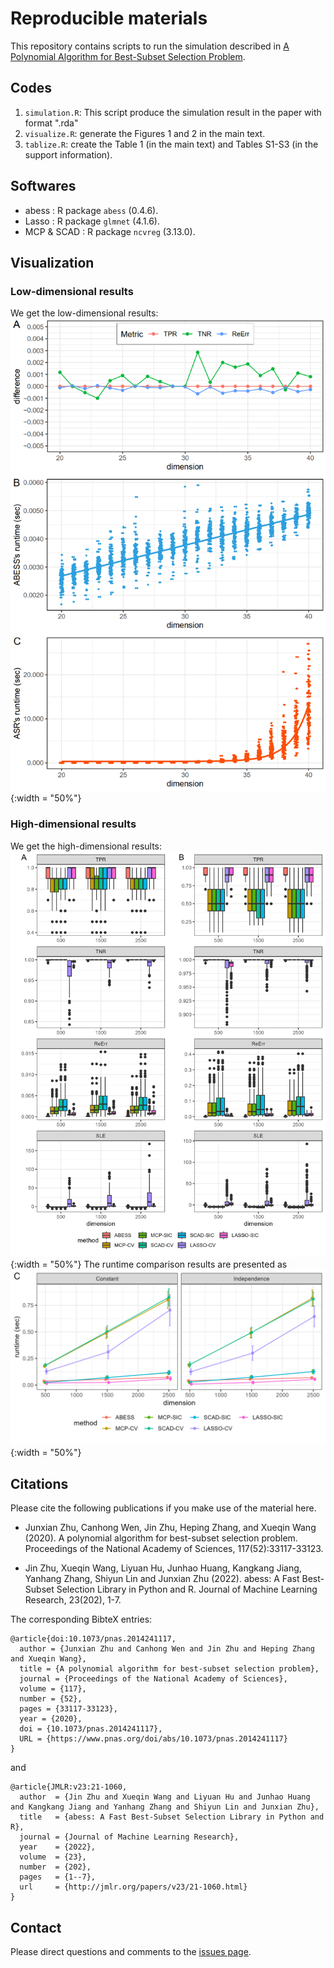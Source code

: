# Reproducible materials
This repository contains scripts to run the simulation described in [A Polynomial Algorithm for Best-Subset Selection Problem](https://www.pnas.org/doi/10.1073/pnas.2014241117). 

## Codes

1. `simulation.R`: This script produce the simulation result in the paper with format ".rda"
2. `visualize.R`: generate the Figures 1 and 2 in the main text.
3. `tablize.R`: create the Table 1 (in the main text) and Tables S1-S3 (in the support information).

## Softwares

* abess : R package `abess` (0.4.6).
* Lasso : R package `glmnet` (4.1.6).
* MCP & SCAD : R package `ncvreg` (3.13.0).

## Visualization
### Low-dimensional results
We get the low-dimensional results:
![](./image/runtime.png){:width = "50%"}

### High-dimensional results
We get the high-dimensional results:
![](./image/high_dimension_result_1.png){:width = "50%"}
The runtime comparison results are presented as
![](./image/high_dimension_result_2.png){:width = "50%"}

## Citations

Please cite the following publications if you make use of the material here.

- Junxian Zhu, Canhong Wen, Jin Zhu, Heping Zhang, and Xueqin Wang (2020). A polynomial algorithm for best-subset selection problem. Proceedings of the National Academy of Sciences, 117(52):33117-33123.

- Jin Zhu, Xueqin Wang, Liyuan Hu, Junhao Huang, Kangkang Jiang, Yanhang Zhang, Shiyun Lin and Junxian Zhu (2022). abess: A Fast Best-Subset Selection Library in Python and R. Journal of Machine Learning Research, 23(202), 1-7.

The corresponding BibteX entries:

```
@article{doi:10.1073/pnas.2014241117,
  author = {Junxian Zhu and Canhong Wen and Jin Zhu and Heping Zhang and Xueqin Wang},
  title = {A polynomial algorithm for best-subset selection problem},
  journal = {Proceedings of the National Academy of Sciences},
  volume = {117},
  number = {52},
  pages = {33117-33123},
  year = {2020},
  doi = {10.1073/pnas.2014241117},
  URL = {https://www.pnas.org/doi/abs/10.1073/pnas.2014241117}
}

```
and
```
@article{JMLR:v23:21-1060,
  author  = {Jin Zhu and Xueqin Wang and Liyuan Hu and Junhao Huang and Kangkang Jiang and Yanhang Zhang and Shiyun Lin and Junxian Zhu},
  title   = {abess: A Fast Best-Subset Selection Library in Python and R},
  journal = {Journal of Machine Learning Research},
  year    = {2022},
  volume  = {23},
  number  = {202},
  pages   = {1--7},
  url     = {http://jmlr.org/papers/v23/21-1060.html}
}
```


## Contact
Please direct questions and comments to the [issues page](https://github.com/abess-team/A-Polynomial-Algorithm-for-Best-Subset-Selection-Problem/issues).

